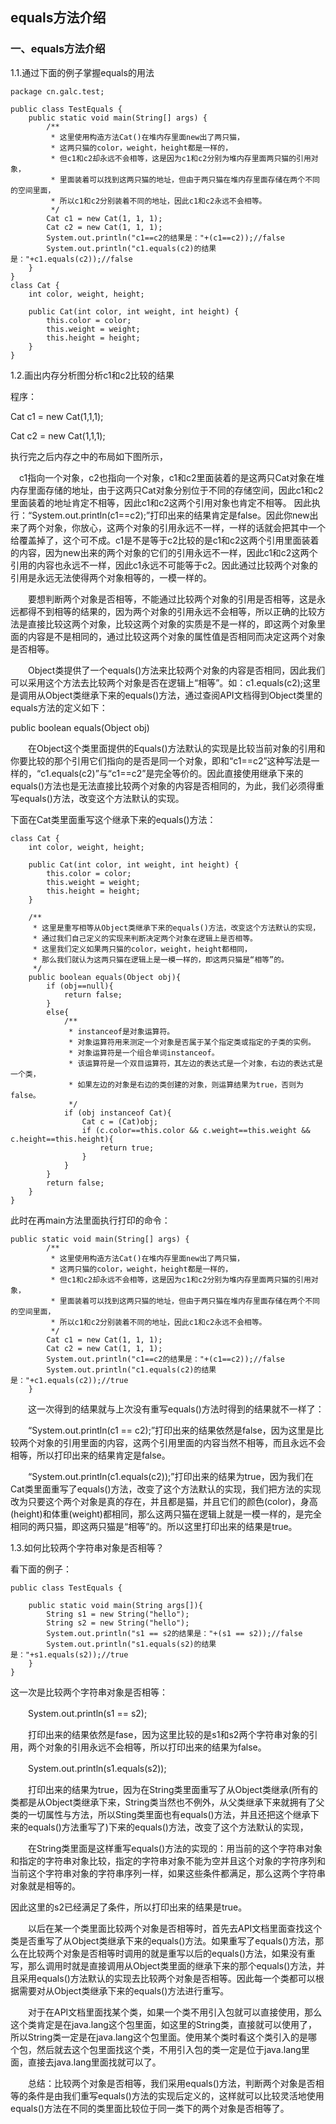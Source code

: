 ## equals方法介绍

### 一、equals方法介绍


1.1.通过下面的例子掌握equals的用法  


    package cn.galc.test;

    public class TestEquals {
        public static void main(String[] args) {
            /**
             * 这里使用构造方法Cat()在堆内存里面new出了两只猫，
             * 这两只猫的color，weight，height都是一样的，
             * 但c1和c2却永远不会相等，这是因为c1和c2分别为堆内存里面两只猫的引用对象，
             * 里面装着可以找到这两只猫的地址，但由于两只猫在堆内存里面存储在两个不同的空间里面，
             * 所以c1和c2分别装着不同的地址，因此c1和c2永远不会相等。
             */
            Cat c1 = new Cat(1, 1, 1);
            Cat c2 = new Cat(1, 1, 1);
            System.out.println("c1==c2的结果是："+(c1==c2));//false
            System.out.println("c1.equals(c2)的结果是："+c1.equals(c2));//false
        }
    }
    class Cat {
        int color, weight, height;
    
        public Cat(int color, int weight, int height) {
            this.color = color;
            this.weight = weight;
            this.height = height;
        }
    }

1.2.画出内存分析图分析c1和c2比较的结果  

程序：  

Cat c1 = new Cat(1,1,1);

Cat c2 = new Cat(1,1,1);

执行完之后内存之中的布局如下图所示，



　c1指向一个对象，c2也指向一个对象，c1和c2里面装着的是这两只Cat对象在堆内存里面存储的地址，由于这两只Cat对象分别位于不同的存储空间，因此c1和c2里面装着的地址肯定不相等，因此c1和c2这两个引用对象也肯定不相等。
  因此执行：“System.out.println(c1==c2);”打印出来的结果肯定是false。因此你new出来了两个对象，你放心，这两个对象的引用永远不一样，一样的话就会把其中一个给覆盖掉了，这个可不成。c1是不是等于c2比较的是c1和c2这两个引用里面装着的内容，因为new出来的两个对象的它们的引用永远不一样，因此c1和c2这两个引用的内容也永远不一样，因此c1永远不可能等于c2。因此通过比较两个对象的引用是永远无法使得两个对象相等的，一模一样的。  

　　要想判断两个对象是否相等，不能通过比较两个对象的引用是否相等，这是永远都得不到相等的结果的，因为两个对象的引用永远不会相等，所以正确的比较方法是直接比较这两个对象，比较这两个对象的实质是不是一样的，即这两个对象里面的内容是不是相同的，通过比较这两个对象的属性值是否相同而决定这两个对象是否相等。

　　Object类提供了一个equals()方法来比较两个对象的内容是否相同，因此我们可以采用这个方法去比较两个对象是否在逻辑上“相等”。如：c1.equals(c2);这里是调用从Object类继承下来的equals()方法，通过查阅API文档得到Object类里的equals方法的定义如下：  

public boolean equals(Object obj)  

　　在Object这个类里面提供的Equals()方法默认的实现是比较当前对象的引用和你要比较的那个引用它们指向的是否是同一个对象，即和“c1==c2”这种写法是一样的，“c1.equals(c2)”与“c1==c2”是完全等价的。因此直接使用继承下来的equals()方法也是无法直接比较两个对象的内容是否相同的，为此，我们必须得重写equals()方法，改变这个方法默认的实现。  

下面在Cat类里面重写这个继承下来的equals()方法：  


    class Cat {
        int color, weight, height;
    
        public Cat(int color, int weight, int height) {
            this.color = color;
            this.weight = weight;
            this.height = height;
        }
        
        /**
         * 这里是重写相等从Object类继承下来的equals()方法，改变这个方法默认的实现，
         * 通过我们自己定义的实现来判断决定两个对象在逻辑上是否相等。
         * 这里我们定义如果两只猫的color，weight，height都相同，
         * 那么我们就认为这两只猫在逻辑上是一模一样的，即这两只猫是“相等”的。
         */
        public boolean equals(Object obj){
            if (obj==null){
                return false;
            }
            else{
                /**
                 * instanceof是对象运算符。
                 * 对象运算符用来测定一个对象是否属于某个指定类或指定的子类的实例。
                 * 对象运算符是一个组合单词instanceof。
                 * 该运算符是一个双目运算符，其左边的表达式是一个对象，右边的表达式是一个类，
                 * 如果左边的对象是右边的类创建的对象，则运算结果为true，否则为false。
                 */
                if (obj instanceof Cat){
                    Cat c = (Cat)obj;
                    if (c.color==this.color && c.weight==this.weight && c.height==this.height){
                        return true;
                    }
                }
            }
            return false;
        }
    }

此时在再main方法里面执行打印的命令：

    public static void main(String[] args) {
            /**
             * 这里使用构造方法Cat()在堆内存里面new出了两只猫，
             * 这两只猫的color，weight，height都是一样的，
             * 但c1和c2却永远不会相等，这是因为c1和c2分别为堆内存里面两只猫的引用对象，
             * 里面装着可以找到这两只猫的地址，但由于两只猫在堆内存里面存储在两个不同的空间里面，
             * 所以c1和c2分别装着不同的地址，因此c1和c2永远不会相等。
             */
            Cat c1 = new Cat(1, 1, 1);
            Cat c2 = new Cat(1, 1, 1);
            System.out.println("c1==c2的结果是："+(c1==c2));//false
            System.out.println("c1.equals(c2)的结果是："+c1.equals(c2));//true
        }


　　这一次得到的结果就与上次没有重写equals()方法时得到的结果就不一样了：

　　“System.out.println(c1 == c2);”打印出来的结果依然是false，因为这里是比较两个对象的引用里面的内容，这两个引用里面的内容当然不相等，而且永远不会相等，所以打印出来的结果肯定是false。

　　“System.out.println(c1.equals(c2));”打印出来的结果为true，因为我们在Cat类里面重写了equals()方法，改变了这个方法默认的实现，我们把方法的实现改为只要这个两个对象是真的存在，并且都是猫，并且它们的颜色(color)，身高(height)和体重(weight)都相同，那么这两只猫在逻辑上就是一模一样的，是完全相同的两只猫，即这两只猫是“相等”的。所以这里打印出来的结果是true。

1.3.如何比较两个字符串对象是否相等？

看下面的例子：


    public class TestEquals {
        
        public static void main(String args[]){
            String s1 = new String("hello");
            String s2 = new String("hello");
            System.out.println("s1 == s2的结果是："+(s1 == s2));//false
            System.out.println("s1.equals(s2)的结果是："+s1.equals(s2));//true
        }
    }

这一次是比较两个字符串对象是否相等：

　　System.out.println(s1 == s2);

　　打印出来的结果依然是fase，因为这里比较的是s1和s2两个字符串对象的引用，两个对象的引用永远不会相等，所以打印出来的结果为false。

　　System.out.println(s1.equals(s2));

　　打印出来的结果为true，因为在String类里面重写了从Object类继承(所有的类都是从Object类继承下来，String类当然也不例外，从父类继承下来就拥有了父类的一切属性与方法，所以Sting类里面也有equals()方法，并且还把这个继承下来的equals()方法重写了)下来的equals()方法，改变了这个方法默认的实现，

　　在String类里面是这样重写equals()方法的实现的：用当前的这个字符串对象和指定的字符串对象比较，指定的字符串对象不能为空并且这个对象的字符序列和当前这个字符串对象的字符串序列一样，如果这些条件都满足，那么这两个字符串对象就是相等的。

因此这里的s2已经满足了条件，所以打印出来的结果是true。  

　　以后在某一个类里面比较两个对象是否相等时，首先去API文档里面查找这个类是否重写了从Object类继承下来的equals()方法。如果重写了equals()方法，那么在比较两个对象是否相等时调用的就是重写以后的equals()方法，如果没有重写，那么调用时就是直接调用从Object类里面的继承下来的那个equals()方法，并且采用equals()方法默认的实现去比较两个对象是否相等。因此每一个类都可以根据需要对从Object类继承下来的equals()方法进行重写。  

　　对于在API文档里面找某个类，如果一个类不用引入包就可以直接使用，那么这个类肯定是在java.lang这个包里面，如这里的String类，直接就可以使用了，所以String类一定是在java.lang这个包里面。使用某个类时看这个类引入的是哪个包，然后就去这个包里面找这个类，不用引入包的类一定是位于java.lang里面，直接去java.lang里面找就可以了。   

　　总结：比较两个对象是否相等，我们采用equals()方法，判断两个对象是否相等的条件是由我们重写equals()方法的实现后定义的，这样就可以比较灵活地使用equals()方法在不同的类里面比较位于同一类下的两个对象是否相等了。     